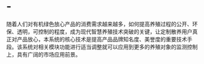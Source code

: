# -
随着人们对有机绿色放心产品的消费需求越来越多，如何提高养殖过程的公开、环保、透明，可控制的程度，成为现代智慧养殖技术突破的关键，让定制散养用户真正对产品放心，本系统的核心技术是提高产品品牌知名度、美誉度的重要技术手段。该系统对相关模块功能进行适当调整就可以应用到更多的养殖对象的监测控制上，具有广阔的市场应用前景。
